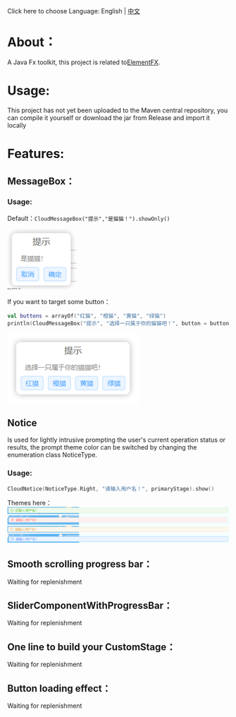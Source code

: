 Click here to choose Language: English | [中文](https://github.com/Anivie/CloudTools)

# About：
A Java Fx toolkit, this project is related to[ElementFX](https://github.com/Anivie/ElementFX).

# Usage:
This project has not yet been uploaded to the Maven central repository, you can compile it yourself or download the jar from Release and import it locally

# Features:

## MessageBox：
### Usage:
Default：``CloudMessageBox("提示","是猫猫！").showOnly()``

![MessageDefault](readme_images/message_default.png)

If you want to target some button：
```kotlin
val buttons = arrayOf("红猫", "橙猫", "黄猫", "绿猫")
println(CloudMessageBox("提示", "选择一只属于你的猫猫吧！", button = buttons).showAndGet())//Out put 2 if click "黄猫"
```
![MessageButons](readme_images/messagebox_getbutton.png)

## Notice
Is used for lightly intrusive prompting the user's current operation status or results, the prompt theme color can be switched by changing the enumeration class NoticeType.
### Usage:
```kotlin
CloudNotice(NoticeType.Right, "请输入用户名！", primaryStage).show()
```
Themes here：
![Right](readme_images/notice_right.png)
![Error](readme_images/notice_error.png)
![Warning](readme_images/notice_warning.png)
![Message](readme_images/notice_message.png)

## Smooth scrolling progress bar：
Waiting for replenishment
## SliderComponentWithProgressBar：
Waiting for replenishment
## One line to build your CustomStage：
Waiting for replenishment
## Button loading effect：
Waiting for replenishment
